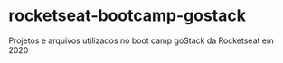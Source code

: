 # rocketseat-bootcamp-gostack
Projetos e arquivos utilizados no boot camp goStack da Rocketseat em 2020
